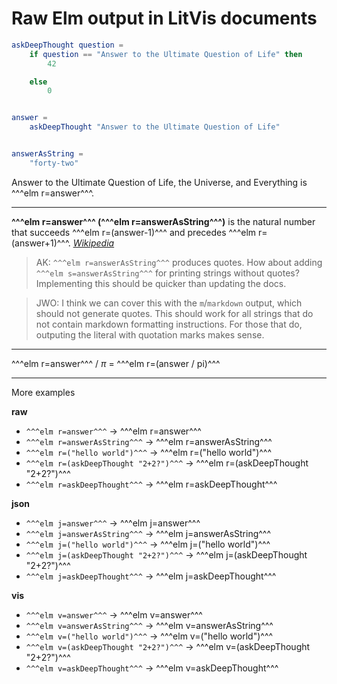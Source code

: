 # Raw Elm output in LitVis documents

```elm {l}
askDeepThought question =
    if question == "Answer to the Ultimate Question of Life" then
        42

    else
        0


answer =
    askDeepThought "Answer to the Ultimate Question of Life"


answerAsString =
    "forty-two"
```

Answer to the Ultimate Question of Life, the Universe, and Everything is ^^^elm r=answer^^^.

---

**^^^elm r=answer^^^ (^^^elm r=answerAsString^^^)** is the natural number that succeeds ^^^elm r=(answer-1)^^^ and precedes ^^^elm r=(answer+1)^^^. _[Wikipedia]_

> AK: `^^^elm r=answerAsString^^^` produces quotes. How about adding `^^^elm s=answerAsString^^^` for printing strings without quotes? Implementing this should be quicker than updating the docs.

> JWO: I think we can cover this with the `m`/`markdown` output, which should not generate quotes. This should work for all strings that do not contain markdown formatting instructions. For those that do, outputing the literal with quotation marks makes sense.

---

^^^elm r=answer^^^ / $\pi$ = ^^^elm r=(answer / pi)^^^

---

More examples

**raw**

- `^^^elm r=answer^^^` → ^^^elm r=answer^^^
- `^^^elm r=answerAsString^^^` → ^^^elm r=answerAsString^^^
- `^^^elm r=("hello world")^^^` → ^^^elm r=("hello world")^^^
- `^^^elm r=(askDeepThought "2+2?")^^^` → ^^^elm r=(askDeepThought "2+2?")^^^
- `^^^elm r=askDeepThought^^^` → ^^^elm r=askDeepThought^^^

**json**

- `^^^elm j=answer^^^` → ^^^elm j=answer^^^
- `^^^elm j=answerAsString^^^` → ^^^elm j=answerAsString^^^
- `^^^elm j=("hello world")^^^` → ^^^elm j=("hello world")^^^
- `^^^elm j=(askDeepThought "2+2?")^^^` → ^^^elm j=(askDeepThought "2+2?")^^^
- `^^^elm j=askDeepThought^^^` → ^^^elm j=askDeepThought^^^

**vis**

- `^^^elm v=answer^^^` → ^^^elm v=answer^^^
- `^^^elm v=answerAsString^^^` → ^^^elm v=answerAsString^^^
- `^^^elm v=("hello world")^^^` → ^^^elm v=("hello world")^^^
- `^^^elm v=(askDeepThought "2+2?")^^^` → ^^^elm v=(askDeepThought "2+2?")^^^
- `^^^elm v=askDeepThought^^^` → ^^^elm v=askDeepThought^^^

[wikipedia]: https://en.wikipedia.org/wiki/42_(number)
